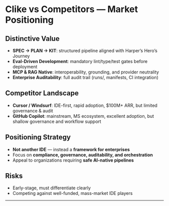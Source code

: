 # Clike vs Competitors — Market Positioning

## Distinctive Value
- **SPEC → PLAN → KIT**: structured pipeline aligned with Harper’s Hero’s Journey
- **Eval-Driven Development**: mandatory lint/type/test gates before deployment
- **MCP & RAG Native**: interoperability, grounding, and provider neutrality
- **Enterprise Auditability**: full audit trail (runs/, manifests, CI integration)

## Competitor Landscape
- **Cursor / Windsurf**: IDE-first, rapid adoption, $100M+ ARR, but limited governance & audit
- **GitHub Copilot**: mainstream, MS ecosystem, excellent adoption, but shallow governance and workflow support

## Positioning Strategy
- **Not another IDE** — instead a **framework for enterprises**
- Focus on **compliance, governance, auditability, and orchestration**
- Appeal to organizations requiring **safe AI-native pipelines**

## Risks
- Early-stage, must differentiate clearly
- Competing against well-funded, mass-market IDE players

---
